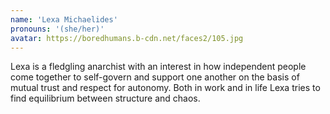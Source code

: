```yaml
---
name: 'Lexa Michaelides'
pronouns: '(she/her)'
avatar: https://boredhumans.b-cdn.net/faces2/105.jpg
---
```

Lexa is a fledgling anarchist with an interest in how independent people come together to self-govern and support one another on the basis of mutual trust and respect for autonomy. Both in work and in life Lexa tries to find equilibrium between structure and chaos.

